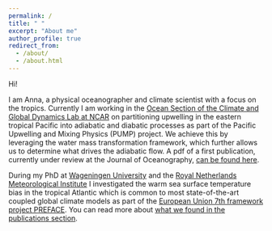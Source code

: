 ```yaml
---
permalink: /
title: " "
excerpt: "About me"
author_profile: true
redirect_from: 
  - /about/
  - /about.html
---
```


<!-- <img src="/files/website_banner.png" 
     alt="Designer Jessica Loriaux"
	   title="Designer Jessica Loriaux"/> -->

Hi!

I am Anna, a physical oceanographer and climate scientist with a focus on the tropics. Currently I am working in the [Ocean Section of the Climate and Global Dynamics Lab at NCAR](http://www.cgd.ucar.edu/oce/?ref=hp) on partitioning upwelling in the eastern tropical Pacific into adiabatic and diabatic processes as part of the Pacific Upwelling and Mixing Physics (PUMP) project. We achieve this by leveraging the water mass transformation framework, which further allows us to determine what drives the adiabatic flow. A pdf of a first publication, currently under review at the Journal of Oceanography, [can be found here](https://github.com/ALDepp/ALDepp.github.io/tree/master/files/Deppenmeier_WaterMassTransformation_Pacific_Rev1.pdf). 

During my PhD at [Wageningen University](https://www.wur.nl/en/Research-Results/Chair-groups/Environmental-Sciences/Meteorology-and-Air-Quality-Group.htm) and the [Royal Netherlands Meteorological Institute](https://www.knmi.nl/research/weather-climate-models) I investigated the warm sea surface temperature bias in the tropical Atlantic which is common to most state-of-the-art coupled global climate models as part of the [European Union 7th framework project PREFACE](https://preface.w.uib.no/). You can read more about [what we found in the publications section](https://aldepp.github.io/publications/).
